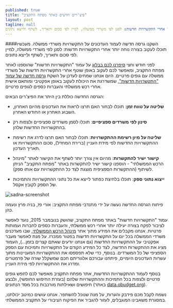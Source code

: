 ```yaml
---
published: true
title: "פיצ'רים חדשים באתר מפתח התקציב"
layout: post
tagline: null
השקנו גרסה חדשה לעמוד העדכונים על התקשרויות משרדי ממשלה. מעכשיו תוכלו לעקוב בצורה נוחה יותר אחרי התקשרויות חדשות: לסנן לפי משרדי ממשלה, למיין לפי סכום ותאריך, לשתף ולייצא נתונים.
---
```



####השקנו גרסה חדשה לעמוד העדכונים על התקשרויות משרדי ממשלה. מעכשיו תוכלו לעקוב בצורה נוחה יותר אחרי התקשרויות חדשות: לסנן לפי משרדי ממשלה, למיין לפי סכום ותאריך, לשתף ולייצא נתונים.



לפני חודש וחצי [סיפרנו לכם בבלוג](http://blog.obudget.org/2015/11/26/2015_002/) על עמוד "התקשרויות חדשות" שהוספנו לאתר מפתח התקציב, ומאפשר לכם לעקוב באופן שוטף אחרי התקשרויות חדשות של משרדי ממשלה עם גופים פרטיים. היום אנחנו שמחים לעדכן על השקת [גרסה חדשה של עמוד "התקשרויות חדשות"](http://www.obudget.org/#spending//2014/main), שמשדרגת את היכולת לעקוב באופן אפקטיבי ומותאם אישית אחרי רכש ממשלתי והעברות כספים לגופים פרטיים.

הגרסה החדשה כוללת בין היתר את הפיצ'רים הבאים:

* **שליטה על טווח זמן**: תוכלו לבחור האם תרצו לראות את העדכונים מהיום האחרון, השבוע האחרון או החודש האחרון.  

* **סינון לפי משרדים ספציפיים**: תוכלו לסמן משרדים ספציפיים ולצפות רק בהתקשרויות החדשות שלהן.   

* **שליטה על מיון רשימת ההתקשרויות**: תוכלו לבחור האם תרצו לדרג את רשימת ההתקשרויות החדשות לפי מידת העניין (ברירת המחדל), סכום ההתקשרויות או תאריך העדכון.

* **קישור ישיר להתקשרות**: מהיום אין צורך יותר לשתף את הקישור לאתר "מינהל הרכש הממשלתי" - הוספנו קישור ישיר להתקשרות באתר "מפתח התקציב" הניתן לשיתוף (ההתקשרות הספציפית מוצגת לצד כל ההתקשרויות עם אותו ספק). 

* **ייצוא נתוני ספק**: תוכלו בלחיצת כפתור לייצא את כל נתוני ההתקשרויות והתמיכות של הספק לקובץ אקסל.  

![sadna-screenshot](https://cloud.githubusercontent.com/assets/15155676/12222261/fedf942e-b7bf-11e5-887d-9427623f9222.jpg)

פיתוח הגרסה החדשה נעשה על ידי מתנדבי מפתח התקציב: אורי פז, בניה פרץ ונעמה כהן. 


עמוד "התקשרויות חדשות" באתר מפתח התקציב, שהושק בנובמבר 2015, נועד לאפשר לציבור לפקח בצורה יעילה יותר אחרי רכש ממשלתי, והעברות כספים לחברות ועמותות פרטיות. אנחנו מקבלים את המידע מתוך אתר [מינהל הרכש הממשלתי](http://www.mr.gov.il/), שבו מעדכנים משרדי הממשלה בכל יום על התקשרויות חדשות בפטור ממכרז. על מנת לאפשר מעבר אפקטיבי על ההתקשרויות החדשות (גם אנחנו יודעים שאתם קצרים בזמן…), העמוד מציג את ההתקשרות החדשה, לצד כל המידע הקודם על התקשרויות ותמיכות עם הספק הספציפי של כל המשרדים. בנוסף, כדי שלא תפספסו את ההתקשרויות המעניינות מתוך עשרות העדכונים היומיים, פיתחנו עבורכם אלגוריתם חכם שמשקלל שורה של פרמטרים ומדרג את ההתקשרויות לפי מידת העניין.

בנוסף לעמוד ההתקשרויות החדשות, אתר מפתח התקציב מאפשר לכם לחפש גופים פרטיים ולצפות בכל התמיכות וההתקשרויות שלהם (בעזרת החיפוש החופשי), ולבצע חיפושים ושאילתות מורכבות בכל מסד הנתונים (באתר [data.obudget.org](http://data.obudget.org)). 
  
נשמח לקבל מכם פידבק והערות, על מנת שנוכל להשתפר. אנחנו עושים כמיטב יכולתנו, במסגרת משאבינו המוגבלים, לעזור להגביר את הפיקוח הציבורי על התקציב הממשלתי.   
